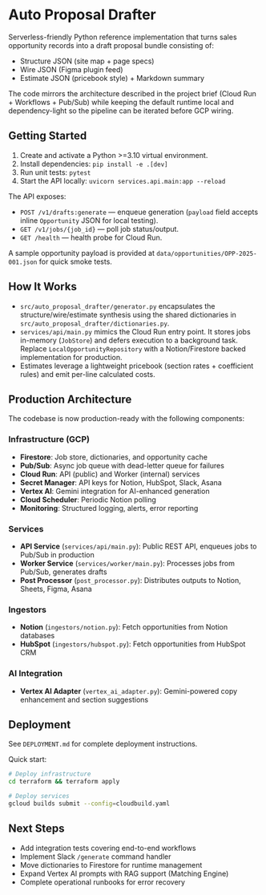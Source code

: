 # Auto Proposal Drafter

Serverless-friendly Python reference implementation that turns sales opportunity records into a draft proposal bundle consisting of:

- Structure JSON (site map + page specs)
- Wire JSON (Figma plugin feed)
- Estimate JSON (pricebook style) + Markdown summary

The code mirrors the architecture described in the project brief (Cloud Run + Workflows + Pub/Sub) while keeping the default runtime local and dependency-light so the pipeline can be iterated before GCP wiring.

## Getting Started

1. Create and activate a Python >=3.10 virtual environment.
2. Install dependencies: `pip install -e .[dev]`
3. Run unit tests: `pytest`
4. Start the API locally: `uvicorn services.api.main:app --reload`

The API exposes:

- `POST /v1/drafts:generate` — enqueue generation (`payload` field accepts inline `Opportunity` JSON for local testing).
- `GET /v1/jobs/{job_id}` — poll job status/output.
- `GET /health` — health probe for Cloud Run.

A sample opportunity payload is provided at `data/opportunities/OPP-2025-001.json` for quick smoke tests.

## How It Works

- `src/auto_proposal_drafter/generator.py` encapsulates the structure/wire/estimate synthesis using the shared dictionaries in `src/auto_proposal_drafter/dictionaries.py`.
- `services/api/main.py` mimics the Cloud Run entry point. It stores jobs in-memory (`JobStore`) and defers execution to a background task. Replace `LocalOpportunityRepository` with a Notion/Firestore backed implementation for production.
- Estimates leverage a lightweight pricebook (section rates + coefficient rules) and emit per-line calculated costs.

## Production Architecture

The codebase is now production-ready with the following components:

### Infrastructure (GCP)
- **Firestore**: Job store, dictionaries, and opportunity cache
- **Pub/Sub**: Async job queue with dead-letter queue for failures
- **Cloud Run**: API (public) and Worker (internal) services
- **Secret Manager**: API keys for Notion, HubSpot, Slack, Asana
- **Vertex AI**: Gemini integration for AI-enhanced generation
- **Cloud Scheduler**: Periodic Notion polling
- **Monitoring**: Structured logging, alerts, error reporting

### Services
- **API Service** (`services/api/main.py`): Public REST API, enqueues jobs to Pub/Sub in production
- **Worker Service** (`services/worker/main.py`): Processes jobs from Pub/Sub, generates drafts
- **Post Processor** (`post_processor.py`): Distributes outputs to Notion, Sheets, Figma, Asana

### Ingestors
- **Notion** (`ingestors/notion.py`): Fetch opportunities from Notion databases
- **HubSpot** (`ingestors/hubspot.py`): Fetch opportunities from HubSpot CRM

### AI Integration
- **Vertex AI Adapter** (`vertex_ai_adapter.py`): Gemini-powered copy enhancement and section suggestions

## Deployment

See `DEPLOYMENT.md` for complete deployment instructions.

Quick start:
```bash
# Deploy infrastructure
cd terraform && terraform apply

# Deploy services
gcloud builds submit --config=cloudbuild.yaml
```

## Next Steps

- Add integration tests covering end-to-end workflows
- Implement Slack `/generate` command handler
- Move dictionaries to Firestore for runtime management
- Expand Vertex AI prompts with RAG support (Matching Engine)
- Complete operational runbooks for error recovery
